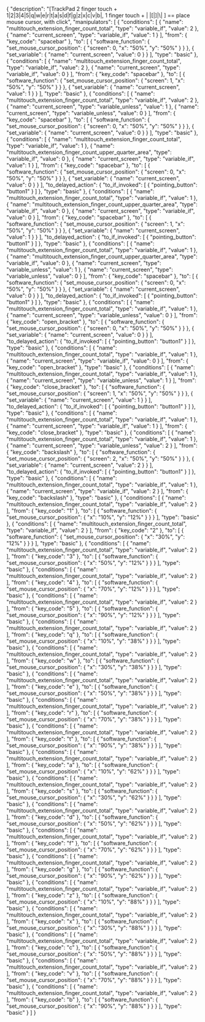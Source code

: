 {
    "description": "[TrackPad 2 finger touch + 1|2|3|4|5|q|w|e|r|t|a|s|d|f|g|z|x|c|v|b|, 1 finger touch + | |[|]|\\| ] == place mouse cursor, with click",
    "manipulators": [
        {
            "conditions": [
                {
                    "name": "multitouch_extension_finger_count_total",
                    "type": "variable_if",
                    "value": 2
                },
                {
                    "name": "current_screen",
                    "type": "variable_if",
                    "value": 1
                }
            ],
            "from": {
                "key_code": "spacebar"
            },
            "to": [
                {
                    "software_function": {
                        "set_mouse_cursor_position": {
                            "screen": 0,
                            "x": "50%",
                            "y": "50%"
                        }
                    }
                },
                {
                    "set_variable": {
                        "name": "current_screen",
                        "value": 0
                    }
                }
            ],
            "type": "basic"
        },
        {
            "conditions": [
                {
                    "name": "multitouch_extension_finger_count_total",
                    "type": "variable_if",
                    "value": 2
                },
                {
                    "name": "current_screen",
                    "type": "variable_if",
                    "value": 0
                }
            ],
            "from": {
                "key_code": "spacebar"
            },
            "to": [
                {
                    "software_function": {
                        "set_mouse_cursor_position": {
                            "screen": 1,
                            "x": "50%",
                            "y": "50%"
                        }
                    }
                },
                {
                    "set_variable": {
                        "name": "current_screen",
                        "value": 1
                    }
                }
            ],
            "type": "basic"
        },
        {
            "conditions": [
                {
                    "name": "multitouch_extension_finger_count_total",
                    "type": "variable_if",
                    "value": 2
                },
                {
                    "name": "current_screen",
                    "type": "variable_unless",
                    "value": 1
                },
                {
                    "name": "current_screen",
                    "type": "variable_unless",
                    "value": 0
                }
            ],
            "from": {
                "key_code": "spacebar"
            },
            "to": [
                {
                    "software_function": {
                        "set_mouse_cursor_position": {
                            "screen": 0,
                            "x": "50%",
                            "y": "50%"
                        }
                    }
                },
                {
                    "set_variable": {
                        "name": "current_screen",
                        "value": 0
                    }
                }
            ],
            "type": "basic"
        },
        {
            "conditions": [
                {
                    "name": "multitouch_extension_finger_count_total",
                    "type": "variable_if",
                    "value": 1
                },
                {
                    "name": "multitouch_extension_finger_count_upper_quarter_area",
                    "type": "variable_if",
                    "value": 0
                },
                {
                    "name": "current_screen",
                    "type": "variable_if",
                    "value": 1
                }
            ],
            "from": {
                "key_code": "spacebar"
            },
            "to": [
                {
                    "software_function": {
                        "set_mouse_cursor_position": {
                            "screen": 0,
                            "x": "50%",
                            "y": "50%"
                        }
                    }
                },
                {
                    "set_variable": {
                        "name": "current_screen",
                        "value": 0
                    }
                }
            ],
            "to_delayed_action": {
                "to_if_invoked": [
                    {
                        "pointing_button": "button1"
                    }
                ]
            },
            "type": "basic"
        },
        {
            "conditions": [
                {
                    "name": "multitouch_extension_finger_count_total",
                    "type": "variable_if",
                    "value": 1
                },
                {
                    "name": "multitouch_extension_finger_count_upper_quarter_area",
                    "type": "variable_if",
                    "value": 0
                },
                {
                    "name": "current_screen",
                    "type": "variable_if",
                    "value": 0
                }
            ],
            "from": {
                "key_code": "spacebar"
            },
            "to": [
                {
                    "software_function": {
                        "set_mouse_cursor_position": {
                            "screen": 1,
                            "x": "50%",
                            "y": "50%"
                        }
                    }
                },
                {
                    "set_variable": {
                        "name": "current_screen",
                        "value": 1
                    }
                }
            ],
            "to_delayed_action": {
                "to_if_invoked": [
                    {
                        "pointing_button": "button1"
                    }
                ]
            },
            "type": "basic"
        },
        {
            "conditions": [
                {
                    "name": "multitouch_extension_finger_count_total",
                    "type": "variable_if",
                    "value": 1
                },
                {
                    "name": "multitouch_extension_finger_count_upper_quarter_area",
                    "type": "variable_if",
                    "value": 0
                },
                {
                    "name": "current_screen",
                    "type": "variable_unless",
                    "value": 1
                },
                {
                    "name": "current_screen",
                    "type": "variable_unless",
                    "value": 0
                }
            ],
            "from": {
                "key_code": "spacebar"
            },
            "to": [
                {
                    "software_function": {
                        "set_mouse_cursor_position": {
                            "screen": 0,
                            "x": "50%",
                            "y": "50%"
                        }
                    }
                },
                {
                    "set_variable": {
                        "name": "current_screen",
                        "value": 0
                    }
                }
            ],
            "to_delayed_action": {
                "to_if_invoked": [
                    {
                        "pointing_button": "button1"
                    }
                ]
            },
            "type": "basic"
        },
        {
            "conditions": [
                {
                    "name": "multitouch_extension_finger_count_total",
                    "type": "variable_if",
                    "value": 1
                },
                {
                    "name": "current_screen",
                    "type": "variable_unless",
                    "value": 0
                }
            ],
            "from": {
                "key_code": "open_bracket"
            },
            "to": [
                {
                    "software_function": {
                        "set_mouse_cursor_position": {
                            "screen": 0,
                            "x": "50%",
                            "y": "50%"
                        }
                    }
                },
                {
                    "set_variable": {
                        "name": "current_screen",
                        "value": 0
                    }
                }
            ],
            "to_delayed_action": {
                "to_if_invoked": [
                    {
                        "pointing_button": "button1"
                    }
                ]
            },
            "type": "basic"
        },
        {
            "conditions": [
                {
                    "name": "multitouch_extension_finger_count_total",
                    "type": "variable_if",
                    "value": 1
                },
                {
                    "name": "current_screen",
                    "type": "variable_if",
                    "value": 0
                }
            ],
            "from": {
                "key_code": "open_bracket"
            },
            "type": "basic"
        },
        {
            "conditions": [
                {
                    "name": "multitouch_extension_finger_count_total",
                    "type": "variable_if",
                    "value": 1
                },
                {
                    "name": "current_screen",
                    "type": "variable_unless",
                    "value": 1
                }
            ],
            "from": {
                "key_code": "close_bracket"
            },
            "to": [
                {
                    "software_function": {
                        "set_mouse_cursor_position": {
                            "screen": 1,
                            "x": "50%",
                            "y": "50%"
                        }
                    }
                },
                {
                    "set_variable": {
                        "name": "current_screen",
                        "value": 1
                    }
                }
            ],
            "to_delayed_action": {
                "to_if_invoked": [
                    {
                        "pointing_button": "button1"
                    }
                ]
            },
            "type": "basic"
        },
        {
            "conditions": [
                {
                    "name": "multitouch_extension_finger_count_total",
                    "type": "variable_if",
                    "value": 1
                },
                {
                    "name": "current_screen",
                    "type": "variable_if",
                    "value": 1
                }
            ],
            "from": {
                "key_code": "close_bracket"
            },
            "type": "basic"
        },
        {
            "conditions": [
                {
                    "name": "multitouch_extension_finger_count_total",
                    "type": "variable_if",
                    "value": 1
                },
                {
                    "name": "current_screen",
                    "type": "variable_unless",
                    "value": 2
                }
            ],
            "from": {
                "key_code": "backslash"
            },
            "to": [
                {
                    "software_function": {
                        "set_mouse_cursor_position": {
                            "screen": 2,
                            "x": "50%",
                            "y": "50%"
                        }
                    }
                },
                {
                    "set_variable": {
                        "name": "current_screen",
                        "value": 2
                    }
                }
            ],
            "to_delayed_action": {
                "to_if_invoked": [
                    {
                        "pointing_button": "button1"
                    }
                ]
            },
            "type": "basic"
        },
        {
            "conditions": [
                {
                    "name": "multitouch_extension_finger_count_total",
                    "type": "variable_if",
                    "value": 1
                },
                {
                    "name": "current_screen",
                    "type": "variable_if",
                    "value": 2
                }
            ],
            "from": {
                "key_code": "backslash"
            },
            "type": "basic"
        },
        {
            "conditions": [
                {
                    "name": "multitouch_extension_finger_count_total",
                    "type": "variable_if",
                    "value": 2
                }
            ],
            "from": {
                "key_code": "1"
            },
            "to": [
                {
                    "software_function": {
                        "set_mouse_cursor_position": {
                            "x": "10%",
                            "y": "12%"
                        }
                    }
                }
            ],
            "type": "basic"
        },
        {
            "conditions": [
                {
                    "name": "multitouch_extension_finger_count_total",
                    "type": "variable_if",
                    "value": 2
                }
            ],
            "from": {
                "key_code": "2"
            },
            "to": [
                {
                    "software_function": {
                        "set_mouse_cursor_position": {
                            "x": "30%",
                            "y": "12%"
                        }
                    }
                }
            ],
            "type": "basic"
        },
        {
            "conditions": [
                {
                    "name": "multitouch_extension_finger_count_total",
                    "type": "variable_if",
                    "value": 2
                }
            ],
            "from": {
                "key_code": "3"
            },
            "to": [
                {
                    "software_function": {
                        "set_mouse_cursor_position": {
                            "x": "50%",
                            "y": "12%"
                        }
                    }
                }
            ],
            "type": "basic"
        },
        {
            "conditions": [
                {
                    "name": "multitouch_extension_finger_count_total",
                    "type": "variable_if",
                    "value": 2
                }
            ],
            "from": {
                "key_code": "4"
            },
            "to": [
                {
                    "software_function": {
                        "set_mouse_cursor_position": {
                            "x": "70%",
                            "y": "12%"
                        }
                    }
                }
            ],
            "type": "basic"
        },
        {
            "conditions": [
                {
                    "name": "multitouch_extension_finger_count_total",
                    "type": "variable_if",
                    "value": 2
                }
            ],
            "from": {
                "key_code": "5"
            },
            "to": [
                {
                    "software_function": {
                        "set_mouse_cursor_position": {
                            "x": "90%",
                            "y": "12%"
                        }
                    }
                }
            ],
            "type": "basic"
        },
        {
            "conditions": [
                {
                    "name": "multitouch_extension_finger_count_total",
                    "type": "variable_if",
                    "value": 2
                }
            ],
            "from": {
                "key_code": "q"
            },
            "to": [
                {
                    "software_function": {
                        "set_mouse_cursor_position": {
                            "x": "10%",
                            "y": "38%"
                        }
                    }
                }
            ],
            "type": "basic"
        },
        {
            "conditions": [
                {
                    "name": "multitouch_extension_finger_count_total",
                    "type": "variable_if",
                    "value": 2
                }
            ],
            "from": {
                "key_code": "w"
            },
            "to": [
                {
                    "software_function": {
                        "set_mouse_cursor_position": {
                            "x": "30%",
                            "y": "38%"
                        }
                    }
                }
            ],
            "type": "basic"
        },
        {
            "conditions": [
                {
                    "name": "multitouch_extension_finger_count_total",
                    "type": "variable_if",
                    "value": 2
                }
            ],
            "from": {
                "key_code": "e"
            },
            "to": [
                {
                    "software_function": {
                        "set_mouse_cursor_position": {
                            "x": "50%",
                            "y": "38%"
                        }
                    }
                }
            ],
            "type": "basic"
        },
        {
            "conditions": [
                {
                    "name": "multitouch_extension_finger_count_total",
                    "type": "variable_if",
                    "value": 2
                }
            ],
            "from": {
                "key_code": "r"
            },
            "to": [
                {
                    "software_function": {
                        "set_mouse_cursor_position": {
                            "x": "70%",
                            "y": "38%"
                        }
                    }
                }
            ],
            "type": "basic"
        },
        {
            "conditions": [
                {
                    "name": "multitouch_extension_finger_count_total",
                    "type": "variable_if",
                    "value": 2
                }
            ],
            "from": {
                "key_code": "t"
            },
            "to": [
                {
                    "software_function": {
                        "set_mouse_cursor_position": {
                            "x": "90%",
                            "y": "38%"
                        }
                    }
                }
            ],
            "type": "basic"
        },
        {
            "conditions": [
                {
                    "name": "multitouch_extension_finger_count_total",
                    "type": "variable_if",
                    "value": 2
                }
            ],
            "from": {
                "key_code": "a"
            },
            "to": [
                {
                    "software_function": {
                        "set_mouse_cursor_position": {
                            "x": "10%",
                            "y": "62%"
                        }
                    }
                }
            ],
            "type": "basic"
        },
        {
            "conditions": [
                {
                    "name": "multitouch_extension_finger_count_total",
                    "type": "variable_if",
                    "value": 2
                }
            ],
            "from": {
                "key_code": "s"
            },
            "to": [
                {
                    "software_function": {
                        "set_mouse_cursor_position": {
                            "x": "30%",
                            "y": "62%"
                        }
                    }
                }
            ],
            "type": "basic"
        },
        {
            "conditions": [
                {
                    "name": "multitouch_extension_finger_count_total",
                    "type": "variable_if",
                    "value": 2
                }
            ],
            "from": {
                "key_code": "d"
            },
            "to": [
                {
                    "software_function": {
                        "set_mouse_cursor_position": {
                            "x": "50%",
                            "y": "62%"
                        }
                    }
                }
            ],
            "type": "basic"
        },
        {
            "conditions": [
                {
                    "name": "multitouch_extension_finger_count_total",
                    "type": "variable_if",
                    "value": 2
                }
            ],
            "from": {
                "key_code": "f"
            },
            "to": [
                {
                    "software_function": {
                        "set_mouse_cursor_position": {
                            "x": "70%",
                            "y": "62%"
                        }
                    }
                }
            ],
            "type": "basic"
        },
        {
            "conditions": [
                {
                    "name": "multitouch_extension_finger_count_total",
                    "type": "variable_if",
                    "value": 2
                }
            ],
            "from": {
                "key_code": "g"
            },
            "to": [
                {
                    "software_function": {
                        "set_mouse_cursor_position": {
                            "x": "90%",
                            "y": "62%"
                        }
                    }
                }
            ],
            "type": "basic"
        },
        {
            "conditions": [
                {
                    "name": "multitouch_extension_finger_count_total",
                    "type": "variable_if",
                    "value": 2
                }
            ],
            "from": {
                "key_code": "z"
            },
            "to": [
                {
                    "software_function": {
                        "set_mouse_cursor_position": {
                            "x": "10%",
                            "y": "88%"
                        }
                    }
                }
            ],
            "type": "basic"
        },
        {
            "conditions": [
                {
                    "name": "multitouch_extension_finger_count_total",
                    "type": "variable_if",
                    "value": 2
                }
            ],
            "from": {
                "key_code": "x"
            },
            "to": [
                {
                    "software_function": {
                        "set_mouse_cursor_position": {
                            "x": "30%",
                            "y": "88%"
                        }
                    }
                }
            ],
            "type": "basic"
        },
        {
            "conditions": [
                {
                    "name": "multitouch_extension_finger_count_total",
                    "type": "variable_if",
                    "value": 2
                }
            ],
            "from": {
                "key_code": "c"
            },
            "to": [
                {
                    "software_function": {
                        "set_mouse_cursor_position": {
                            "x": "50%",
                            "y": "88%"
                        }
                    }
                }
            ],
            "type": "basic"
        },
        {
            "conditions": [
                {
                    "name": "multitouch_extension_finger_count_total",
                    "type": "variable_if",
                    "value": 2
                }
            ],
            "from": {
                "key_code": "v"
            },
            "to": [
                {
                    "software_function": {
                        "set_mouse_cursor_position": {
                            "x": "70%",
                            "y": "88%"
                        }
                    }
                }
            ],
            "type": "basic"
        },
        {
            "conditions": [
                {
                    "name": "multitouch_extension_finger_count_total",
                    "type": "variable_if",
                    "value": 2
                }
            ],
            "from": {
                "key_code": "b"
            },
            "to": [
                {
                    "software_function": {
                        "set_mouse_cursor_position": {
                            "x": "90%",
                            "y": "88%"
                        }
                    }
                }
            ],
            "type": "basic"
        }
    ]
}